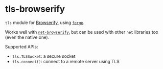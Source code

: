 tls-browserify
==============

`tls` module for [Browserify](https://github.com/substack/node-browserify), using [`forge`](https://github.com/digitalbazaar/forge).

Works well with [`net-browserify`](https://github.com/emersion/net-browserify), but can be used with other `net` libraries too (even the native one).

Supported APIs:
* `tls.TLSSocket`: a secure socket
* `tls.connect()`: connect to a remote server using TLS

